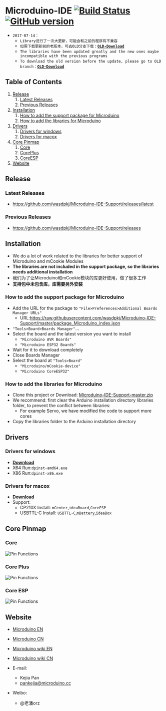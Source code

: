 Microduino-IDE [![Build Status](https://travis-ci.org/wasdpkj/Microduino-IDE-Support.svg?branch=master)](https://travis-ci.org/wasdpkj/Microduino-IDE-Support) [![GitHub version](https://img.shields.io/github/release/wasdpkj/Microduino-IDE-Support.svg?branch=master)](https://github.com/wasdpkj/Microduino-IDE-Support/releases/latest)
========

- `2017-07-14：`
  - `Library进行了一次大更新，可能会和之前的程序有不兼容`
  - `如需下载更新前的老版本，可去OLD分支下载：`[**`OLD-Download`**](https://github.com/wasdpkj/Microduino-IDE-Support/tree/OLD)
  - `The libraries have been updated greatly and the new ones maybe incompatible with the previous programs`
  - `To download the old version before the update, please go to OLD branch：`[**`OLD-Download`**](https://github.com/wasdpkj/Microduino-IDE-Support/tree/OLD)


## Table of Contents

1. [Release](#release)
   1. [Latest Releases](#latest-releases)
   2. [Previous Releases](#previous-releases)
2. [Installation](#installation)
   1. [How to add the support package for Microduino](#how-to-add-the-support-package-for-microduino)
   2. [How to add the libraries for Microduino](#how-to-add-the-libraries-for-microduino)
3. [Drivers](#drivers)
   1. [Drivers for windows](#drivers-for-windows)
   2. [Drivers for macox](#drivers-for-macox)
4. [Core Pinmap](#core-pinmap)
   1. [Core](#core)
   2. [CorePlus](#core-plus)
   3. [CoreESP](#core-esp)
5. [Website](#website)


## Release

### Latest Releases
- https://github.com/wasdpkj/Microduino-IDE-Support/releases/latest

### Previous Releases
- https://github.com/wasdpkj/Microduino-IDE-Support/releases


## Installation

- We do a lot of work related to the libraries for better support of Microduino and mCookie Modules
- **The libraries are not included in the support package, so the libraries needs additional installation**
- 我们为了让Microduino和mCookie模块的库更好使用，做了很多工作
- **支持包中未包含库，库需要另外安装**

### How to add the support package for Microduino

- Add the URL for the package to `"File>Preferences>Additional Boards Manager URLs"`
  - URL:https://raw.githubusercontent.com/wasdpkj/Microduino-IDE-Support/master/package_Microduino_index.json
- `"Tools>Board>Boards Manager"`...
- Select the board and the latest version you want to install
  - `"Microduino AVR Boards"`
  - `"Microduino ESP32 Boards"`
- Wait for it to download completely
- Close Boards Manager
- Select the board at `"Tools>Board"`
  - `"Microduino/mCookie-device"`
  - `"Microduino CoreESP32"`

### How to add the libraries for Microduino

- Clone this project or Download: [Microduino-IDE-Support-master.zip](https://github.com/wasdpkj/Microduino-IDE-Support/archive/master.zip)
- We recommend: first clear the Arduino installation directory libraries folder, to prevent the conflict between libraries: 
  - For example Servo, we have modified the code to support more cores
- Copy the libraries folder to the Arduino installation directory


## Drivers

### Drivers for windows

- [**Download**](https://github.com/wasdpkj/Microduino-IDE-Support/raw/master/_drivers/drivers%20for%20win-V1.zip)
- X64 Run:`dpinst-amd64.exe`
- X86 Run:`dpinst-x86.exe`

### Drivers for macox

- [**Download**](https://github.com/wasdpkj/Microduino-IDE-Support/raw/master/_drivers/drivers%20for%20mac-V1.zip)
- Support:  
  - CP210X Install: `mCenter`,`ideaBoard`,`CoreESP`
  - USBTTL-C Install: `USBTTL-C`,`mBattery`,`ideaBox`


## Core Pinmap

### Core

![Pin Functions](https://github.com/wasdpkj/Microduino-IDE-Support/raw/master/_doc/pinmap-core.png)

### Core Plus

![Pin Functions](https://github.com/wasdpkj/Microduino-IDE-Support/blob/master/_doc/pinmap-core%2B.png)

### Core ESP

![Pin Functions](https://github.com/wasdpkj/Microduino-IDE-Support/raw/master/_doc/pinmap-coreesp.png)


## Website

- [Microduino EN](http://www.microduino.cc)
- [Microduino CN](http://www.microduino.cn)

- [Microduino wiki EN](http://wiki.microduino.cc)
- [Microduino wiki CN](http://wiki.microduino.cn)

- E-mail:
  - Kejia Pan
  + pankejia@microduino.cc

- Weibo:
  - @老潘orz
